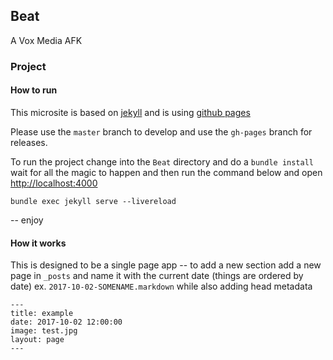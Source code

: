 ## Beat

A Vox Media AFK

### Project

#### How to run

This microsite is based on [jekyll](https://jekyllrb.com) and is using [github pages](https://pages.github.com)

Please use the `master` branch to develop and use the `gh-pages` branch for releases.

To run the project change into the `Beat` directory and do a `bundle install` wait for all the magic to happen and then run the command below and open [http://localhost:4000](http://localhost:4000)

```bundle exec jekyll serve --livereload```

-- enjoy

#### How it works

This is designed to be a single page app -- to add a new section add a new page in `_posts` and name it with the current date (things are ordered by date) ex. `2017-10-02-SOMENAME.markdown` while also adding head metadata

```
---
title: example
date: 2017-10-02 12:00:00
image: test.jpg
layout: page
---
```
